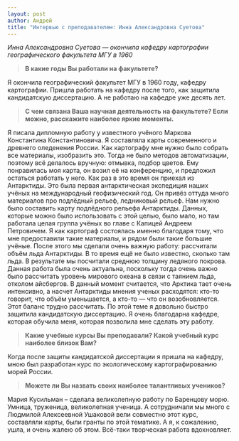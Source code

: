 ```yaml
---
layout: post
author: Андрей
title: "Интервью с преподавателем: Инна Александровна Суетова"
---
```

*Инна Александровна Суетова — окончила кафедру картографии географического факультета МГУ в 1960*

> **В какие годы Вы работали на факультете?**

Я окончила географический факультет МГУ в 1960 году, кафедру картографии. Пришла работать на кафедру после того, как защитила кандидатскую диссертацию. А не работаю на кафедре уже десять лет.

> **С чем связана Ваша научная деятельность на факультете? Если можно, расскажите наиболее яркие моменты.**

Я писала дипломную работу у известного учёного Маркова Константина Константиновича. Я составляла карты современного и древнего оледенения России. Как картографу мне нужно было собрать все материалы, изобразить это. Тогда не было методов автоматизации, поэтому всё делалось вручную: отмывка, подбор цветов. Ему понравилась моя карта, он возил её на конференцию, и предложил остаться работать у него. Как раз в это время он приехал из Антарктиды. Это была первая антарктическая экспедиция наших учёных на международный геофизический год. Он привёз оттуда много материалов про подлёдный рельеф, ледниковый рельеф. Нам нужно было составить карту подлёдного рельефа Антарктиды. Данных, которые можно было использовать с этой целью, было мало, но там работала целая группа учёных во главе с Капицей Андреем Петровичем. Я как картограф состоялась именно благодаря тому, что мне предоставили такие материалы, и рядом были такие большие учёные. После этого мы сделали очень важную работу: рассчитали объём льда Антарктиды. В то время ещё не было известно, сколько там льда. В результате мы посчитали среднюю толщину ледяного покрова. Данная работа была очень актуальна, поскольку тогда очень важно было рассчитать уровень мирового океана в связи с таянием льда, отколом айсбергов. В данный момент считается, что Арктика тает очень интенсивно, а насчет Антарктиды мнения ученых расходятся: кто-то говорит, что объём уменьшается, а кто-то — что он возобновляется. Этот баланс трудно рассчитать. По этой теме я довольно быстро защитила кандидатскую диссертацию. Я очень благодарна кафедре, которая обучила меня, которая позволила мне сделать эту работу.

> **Какие учебные курсы Вы преподавали? Какой учебный курс наиболее близок Вам?**

Когда после защиты кандидатской диссертации я пришла на кафедру, мною был разработан курс по экологическому картографированию морей России.

> **Можете ли Вы назвать своих наиболее талантливых учеников?**

Мария Кусильман – сделала великолепную работу по Баренцову морю. Умница, труженица, великолепная ученица. А сотрудничали мы много с Людмилой Алексеевной Ушаковой вели совместно этот курс, составляли карты, были гранты по этой тематике. А я, к сожалению, ушла, и очень жалею об этом. Всё-таки творческая работа вдохновляет.